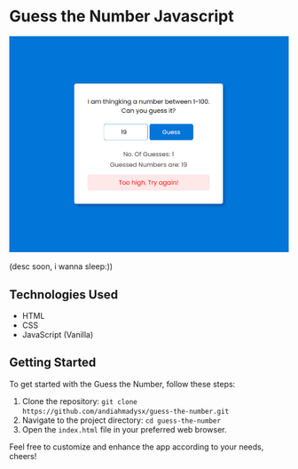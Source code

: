 
# Guess the Number Javascript

![Guess the Number](https://github.com/andiahmadysx/guess-the-number/blob/main/images/screenshot.png?raw=true)

(desc soon, i wanna sleep:))

## Technologies Used

- HTML
- CSS
- JavaScript (Vanilla)

## Getting Started

To get started with the Guess the Number, follow these steps:

1. Clone the repository: `git clone https://github.com/andiahmadysx/guess-the-number.git`
2. Navigate to the project directory: `cd guess-the-number`
3. Open the `index.html` file in your preferred web browser.

Feel free to customize and enhance the app according to your needs, cheers!
